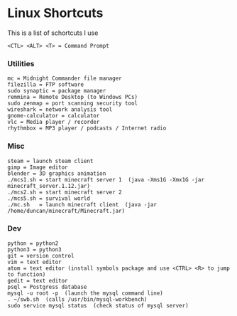 # Linux Shortcuts

This is a list of schortcuts I use

    <CTL> <ALT> <T> = Command Prompt

### Utilities
    mc = Midnight Commander file manager
    filezilla = FTP software
    sudo synaptic = package manager
    remmina = Remote Desktop (to Windows PCs)
    sudo zenmap = port scanning security tool
    wireshark = network analysis tool
    gnome-calculator = calculator
    vlc = Media player / recorder
    rhythmbox = MP3 player / podcasts / Internet radio


### Misc

    steam = launch steam client
    gimp = Image editor
    blender = 3D graphics animation
    ./mcs1.sh = start minecraft server 1  (java -Xms1G -Xmx1G -jar minecraft_server.1.12.jar)
    ./mcs2.sh = start minecraft server 2
    ./mcs5.sh = survival world
    ./mc.sh   = launch minecraft client  (java -jar /home/duncan/minecraft/Minecraft.jar)
    


### Dev
    python = python2
    python3 = python3
    git = version control
    vim = text editor
    atom = text editor (install symbols package and use <CTRL> <R> to jump to function)
    gedit = text editor
    psql = Postgress database
    mysql -u root -p  (launch the mysql command line)
    . ~/swb.sh  (calls /usr/bin/mysql-workbench)
    sudo service mysql status  (check status of mysql server)
    

